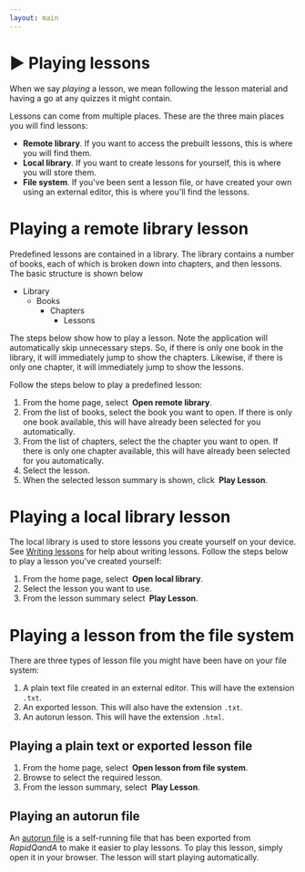 ```yaml
---
layout: main
---
```


# ▶️ Playing lessons

When we say _playing_ a lesson, we mean following the lesson material and having
a go at any quizzes it might contain.

Lessons can come from multiple places. These are the three main places you will
find lessons:

- **Remote library**. If you want to access the prebuilt lessons, this is where you
  will find them.
- **Local library**. If you want to create lessons for yourself, this is where you
  will store them.
- **File system**. If you've been sent a lesson file, or have created your own
  using an external editor, this is where you'll find the lessons.

# Playing a remote library lesson

Predefined lessons are contained in a library. The library contains a number of
books, each of which is broken down into chapters, and then lessons. The basic
structure is shown below

- Library
  - Books
    - Chapters
      - Lessons

The steps below show how to play a lesson. Note the application
will automatically skip unnecessary steps. So, if there is only one book in the
library, it will immediately jump to show the chapters. Likewise, if there is
only one chapter, it will immediately jump to show the lessons.

Follow the steps below to play a predefined lesson:

1. From the home page, select **<i class="fa-solid fa-building-columns"></i>&nbsp;Open&nbsp;remote&nbsp;library**.
1. From the list of books, select the book you want to open. If there is only
   one book available, this will have already been selected for you
   automatically.
1. From the list of chapters, select the the chapter you want to open. If there
   is only one chapter available, this will have already been selected for you
   automatically.
1. Select the lesson.
1. When the selected lesson summary is shown, click **<i class="fa-solid fa-play"></i>&nbsp;Play&nbsp;Lesson**.

# Playing a local library lesson

The local library is used to store lessons you create yourself on your device.
See [Writing lessons](../writing/writing-lessons.md) for help about writing lessons.
Follow the steps below to play a lesson you've created yourself:

1. From the home page, select **<i class="fa-solid fa-building-columns"></i>&nbsp;Open&nbsp;local&nbsp;library**.
1. Select the lesson you want to use.
1. From the lesson summary select **<i class="fa-solid fa-play"></i>&nbsp;Play&nbsp;Lesson**.

# Playing a lesson from the file system

There are three types of lesson file you might have been have on your file
system:

1. A plain text file created in an external editor. This will have the extension
   `.txt`.
1. An exported lesson. This will also have the extension `.txt`.
1. An autorun lesson. This will have the extension `.html`.

## Playing a plain text or exported lesson file

1. From the home page, select **<i class="fa-solid fa-file-import"></i>&nbsp;Open&nbsp;lesson&nbsp;from&nbsp;file&nbsp;system**.
1. Browse to select the required lesson.
1. From the lesson summary, select **<i class="fa-solid fa-play"></i>&nbsp;Play&nbsp;Lesson**.

## Playing an autorun file

An [autorun file](../autorun-files.md) is a self-running file that has been exported from _RapidQandA_
to make it easier to play lessons. To play this lesson, simply open it in your
browser. The lesson will start playing automatically.
